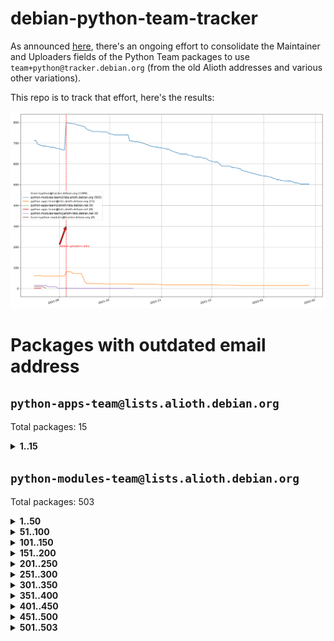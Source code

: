 # debian-python-team-tracker



As announced [here](https://lists.debian.org/debian-python/2021/08/msg00006.html), there's an ongoing effort to consolidate the Maintainer and Uploaders fields of the Python Team packages to use `team+python@tracker.debian.org` (from the old Alioth addresses and various other variations).



This repo is to track that effort, here's the results:



![Python team emails](images/python_team_emails.svg)


# Packages with outdated email address

## `python-apps-team@lists.alioth.debian.org`
Total packages: 15
<details>
<summary><b>1..15</b></summary>


| # | Package | Version |
| --- | --- | --- |
| 1 | [ctop](https://tracker.debian.org/ctop) | 1.0.0-2.1 |
| 2 | [db2twitter](https://tracker.debian.org/db2twitter) | 0.6-1.1 |
| 3 | [dodgy](https://tracker.debian.org/dodgy) | 0.1.9-3 |
| 4 | [etm](https://tracker.debian.org/etm) | 3.2.30-1.1 |
| 5 | [firmware-microbit-micropython](https://tracker.debian.org/firmware-microbit-micropython) | 1.0.1-2 |
| 6 | [freealchemist](https://tracker.debian.org/freealchemist) | 0.5-1.1 |
| 7 | [kanboard-cli](https://tracker.debian.org/kanboard-cli) | 0.0.2-1.1 |
| 8 | [lightyears](https://tracker.debian.org/lightyears) | 1.4-2 |
| 9 | [pipenv](https://tracker.debian.org/pipenv) | 11.9.0-1.1 |
| 10 | [prospector](https://tracker.debian.org/prospector) | 1.1.7-2 |
| 11 | [pybik](https://tracker.debian.org/pybik) | 3.0-3.1 |
| 12 | [retweet](https://tracker.debian.org/retweet) | 0.10-1.1 |
| 13 | [sen](https://tracker.debian.org/sen) | 0.6.1-0.1 |
| 14 | [sinntp](https://tracker.debian.org/sinntp) | 1.6-1.2 |
| 15 | [smem](https://tracker.debian.org/smem) | 1.5-1.1 |
</details>

## `python-modules-team@lists.alioth.debian.org`
Total packages: 503
<details>
<summary><b>1..50</b></summary>


| # | Package | Version |
| --- | --- | --- |
| 1 | [anorack](https://tracker.debian.org/anorack) | 0.2.7-1 |
| 2 | [anosql](https://tracker.debian.org/anosql) | 1.0.1-1 |
| 3 | [asn1crypto](https://tracker.debian.org/asn1crypto) | 1.4.0-1 |
| 4 | [astral](https://tracker.debian.org/astral) | 1.6.1-2 |
| 5 | [authres](https://tracker.debian.org/authres) | 1.2.0-2 |
| 6 | [automat](https://tracker.debian.org/automat) | 20.2.0-1 |
| 7 | [azure-cosmos-table-python](https://tracker.debian.org/azure-cosmos-table-python) | 1.0.5+git20191025-5 |
| 8 | [bdist-nsi](https://tracker.debian.org/bdist-nsi) | 0.1.5-2 |
| 9 | [bernhard](https://tracker.debian.org/bernhard) | 0.2.6-2 |
| 10 | [betamax](https://tracker.debian.org/betamax) | 0.8.1-2 |
| 11 | [bibtexparser](https://tracker.debian.org/bibtexparser) | 1.1.0+ds-3 |
| 12 | [binaryornot](https://tracker.debian.org/binaryornot) | 0.4.4+dfsg-4 |
| 13 | [bitstruct](https://tracker.debian.org/bitstruct) | 8.9.0-1 |
| 14 | [case](https://tracker.debian.org/case) | 1.5.3+dfsg-3 |
| 15 | [cerealizer](https://tracker.debian.org/cerealizer) | 0.8.1-3 |
| 16 | [chardet](https://tracker.debian.org/chardet) | 4.0.0-1 |
| 17 | [chargebee-python](https://tracker.debian.org/chargebee-python) | 1.6.6-1 |
| 18 | [codicefiscale](https://tracker.debian.org/codicefiscale) | 0.9+ds0-2 |
| 19 | [colorclass](https://tracker.debian.org/colorclass) | 2.2.0-2.2 |
| 20 | [colorspacious](https://tracker.debian.org/colorspacious) | 1.1.2-2 |
| 21 | [commonmark](https://tracker.debian.org/commonmark) | 0.9.1-3 |
| 22 | [constantly](https://tracker.debian.org/constantly) | 15.1.0-2 |
| 23 | [contextlib2](https://tracker.debian.org/contextlib2) | 0.6.0.post1-1 |
| 24 | [cookiecutter](https://tracker.debian.org/cookiecutter) | 1.7.3-1 |
| 25 | [coreapi](https://tracker.debian.org/coreapi) | 2.3.3-4 |
| 26 | [coreschema](https://tracker.debian.org/coreschema) | 0.0.4-3 |
| 27 | [cov-core](https://tracker.debian.org/cov-core) | 1.15.0-3 |
| 28 | [cppy](https://tracker.debian.org/cppy) | 1.1.0-2 |
| 29 | [cram](https://tracker.debian.org/cram) | 0.7-4 |
| 30 | [cssutils](https://tracker.debian.org/cssutils) | 1.0.2-3 |
| 31 | [d2to1](https://tracker.debian.org/d2to1) | 0.2.12-2 |
| 32 | [deap](https://tracker.debian.org/deap) | 1.3.1-2 |
| 33 | [debiancontributors](https://tracker.debian.org/debiancontributors) | 0.7.8-2 |
| 34 | [devpi-common](https://tracker.debian.org/devpi-common) | 3.2.2-1.1 |
| 35 | [django-ajax-selects](https://tracker.debian.org/django-ajax-selects) | 1.7.0-3 |
| 36 | [django-bitfield](https://tracker.debian.org/django-bitfield) | 1.9.6-2 |
| 37 | [django-dirtyfields](https://tracker.debian.org/django-dirtyfields) | 1.3.1-2 |
| 38 | [django-environ](https://tracker.debian.org/django-environ) | 0.4.4-2 |
| 39 | [django-filter](https://tracker.debian.org/django-filter) | 2.4.0-1 |
| 40 | [django-hvad](https://tracker.debian.org/django-hvad) | 1.8.0-1.1 |
| 41 | [django-js-reverse](https://tracker.debian.org/django-js-reverse) | 0.7.3-1.1 |
| 42 | [django-macaddress](https://tracker.debian.org/django-macaddress) | 1.5.0-2 |
| 43 | [django-memoize](https://tracker.debian.org/django-memoize) | 2.2.0+dfsg-1 |
| 44 | [django-nose](https://tracker.debian.org/django-nose) | 1.4.6-2.1 |
| 45 | [django-notification](https://tracker.debian.org/django-notification) | 1.2.0-3 |
| 46 | [django-pagination](https://tracker.debian.org/django-pagination) | 1.0.7-4 |
| 47 | [django-paintstore](https://tracker.debian.org/django-paintstore) | 0.2-4 |
| 48 | [django-picklefield](https://tracker.debian.org/django-picklefield) | 3.0.1-1 |
| 49 | [django-pipeline](https://tracker.debian.org/django-pipeline) | 1.6.14-3 |
| 50 | [django-recurrence](https://tracker.debian.org/django-recurrence) | 1.10.3-1 |
</details>
<details>
<summary><b>51..100</b></summary>

| # | Package | Version |
| --- | --- | --- |
| 51 | [django-simple-redis-admin](https://tracker.debian.org/django-simple-redis-admin) | 1.4.0-2 |
| 52 | [django-stronghold](https://tracker.debian.org/django-stronghold) | 0.3.0+debian-2 |
| 53 | [django-webpack-loader](https://tracker.debian.org/django-webpack-loader) | 0.6.0-2 |
| 54 | [django-wkhtmltopdf](https://tracker.debian.org/django-wkhtmltopdf) | 3.3.0-1 |
| 55 | [django-xmlrpc](https://tracker.debian.org/django-xmlrpc) | 0.1.8-2 |
| 56 | [djangorestframework-api-key](https://tracker.debian.org/djangorestframework-api-key) | 2.0.0-2 |
| 57 | [dkimpy](https://tracker.debian.org/dkimpy) | 1.0.5-1 |
| 58 | [dnsdiag](https://tracker.debian.org/dnsdiag) | 2.0.2-1 |
| 59 | [dockerpty](https://tracker.debian.org/dockerpty) | 0.4.1-2 |
| 60 | [dominate](https://tracker.debian.org/dominate) | 2.3.1-2 |
| 61 | [drf-generators](https://tracker.debian.org/drf-generators) | 0.5.0-1 |
| 62 | [elasticsearch-curator](https://tracker.debian.org/elasticsearch-curator) | 5.8.1-1 |
| 63 | [enum34](https://tracker.debian.org/enum34) | 1.1.6-4 |
| 64 | [enzyme](https://tracker.debian.org/enzyme) | 0.4.1-2 |
| 65 | [exam](https://tracker.debian.org/exam) | 0.10.5-3 |
| 66 | [factory-boy](https://tracker.debian.org/factory-boy) | 2.11.1-3 |
| 67 | [faker](https://tracker.debian.org/faker) | 0.9.3-0.1 |
| 68 | [fakesleep](https://tracker.debian.org/fakesleep) | 0.1-2 |
| 69 | [fastchunking](https://tracker.debian.org/fastchunking) | 0.0.3-2 |
| 70 | [feedgenerator](https://tracker.debian.org/feedgenerator) | 1.9-2 |
| 71 | [flake8-polyfill](https://tracker.debian.org/flake8-polyfill) | 1.0.2-2 |
| 72 | [flask-api](https://tracker.debian.org/flask-api) | 1.1+dfsg-1.1 |
| 73 | [flask-babelex](https://tracker.debian.org/flask-babelex) | 0.9.4-1 |
| 74 | [flask-bcrypt](https://tracker.debian.org/flask-bcrypt) | 0.7.1-2 |
| 75 | [flask-compress](https://tracker.debian.org/flask-compress) | 1.4.0-3 |
| 76 | [flask-gravatar](https://tracker.debian.org/flask-gravatar) | 0.4.2-2 |
| 77 | [flask-htmlmin](https://tracker.debian.org/flask-htmlmin) | 1.3.2-2 |
| 78 | [flask-ldapconn](https://tracker.debian.org/flask-ldapconn) | 0.7.2-1.1 |
| 79 | [flask-limiter](https://tracker.debian.org/flask-limiter) | 1.0.1-2 |
| 80 | [flask-mail](https://tracker.debian.org/flask-mail) | 0.9.1+dfsg1-1.1 |
| 81 | [flask-mongoengine](https://tracker.debian.org/flask-mongoengine) | 0.9.3-4 |
| 82 | [flask-multistatic](https://tracker.debian.org/flask-multistatic) | 1.0-2 |
| 83 | [flask-script](https://tracker.debian.org/flask-script) | 2.0.6-2 |
| 84 | [flask-silk](https://tracker.debian.org/flask-silk) | 0.2-18 |
| 85 | [flask-wtf](https://tracker.debian.org/flask-wtf) | 0.14.3-1 |
| 86 | [flufl.bounce](https://tracker.debian.org/flufl.bounce) | 3.0.1-1 |
| 87 | [flufl.enum](https://tracker.debian.org/flufl.enum) | 4.1.1-3 |
| 88 | [flufl.i18n](https://tracker.debian.org/flufl.i18n) | 3.0.1-1 |
| 89 | [flufl.lock](https://tracker.debian.org/flufl.lock) | 5.0.1-1 |
| 90 | [flufl.password](https://tracker.debian.org/flufl.password) | 1.3-3 |
| 91 | [flufl.testing](https://tracker.debian.org/flufl.testing) | 0.7-2 |
| 92 | [gerritlib](https://tracker.debian.org/gerritlib) | 0.8.0-2 |
| 93 | [gmplot](https://tracker.debian.org/gmplot) | 1.2.0-2 |
| 94 | [gtextfsm](https://tracker.debian.org/gtextfsm) | 1.1.0-2 |
| 95 | [gtts](https://tracker.debian.org/gtts) | 2.0.3-1 |
| 96 | [gtts-token](https://tracker.debian.org/gtts-token) | 1.1.3-1 |
| 97 | [guzzle-sphinx-theme](https://tracker.debian.org/guzzle-sphinx-theme) | 0.7.11-5 |
| 98 | [hachoir](https://tracker.debian.org/hachoir) | 3.1.0+dfsg-3 |
| 99 | [haproxy-log-analysis](https://tracker.debian.org/haproxy-log-analysis) | 2.0~b0-2 |
| 100 | [heapdict](https://tracker.debian.org/heapdict) | 1.0.1-1 |
</details>
<details>
<summary><b>101..150</b></summary>

| # | Package | Version |
| --- | --- | --- |
| 101 | [hiro](https://tracker.debian.org/hiro) | 0.5-2 |
| 102 | [hypothesis-auto](https://tracker.debian.org/hypothesis-auto) | 1.1.4-2 |
| 103 | [importmagic](https://tracker.debian.org/importmagic) | 0.1.7-2 |
| 104 | [inflection](https://tracker.debian.org/inflection) | 0.3.1-2 |
| 105 | [json-tricks](https://tracker.debian.org/json-tricks) | 3.11.0-2 |
| 106 | [jsonhyperschema-codec](https://tracker.debian.org/jsonhyperschema-codec) | 1.0.3-2 |
| 107 | [junos-eznc](https://tracker.debian.org/junos-eznc) | 2.1.7-3 |
| 108 | [jupyter-sphinx-theme](https://tracker.debian.org/jupyter-sphinx-theme) | 0.0.6+ds1-10 |
| 109 | [kitchen](https://tracker.debian.org/kitchen) | 1.2.6-2 |
| 110 | [kivy](https://tracker.debian.org/kivy) | 1.11.0-2 |
| 111 | [lazr.delegates](https://tracker.debian.org/lazr.delegates) | 2.0.3-2 |
| 112 | [lazr.smtptest](https://tracker.debian.org/lazr.smtptest) | 2.0.3-2 |
| 113 | [lexicon](https://tracker.debian.org/lexicon) | 3.3.17-1 |
| 114 | [libthumbor](https://tracker.debian.org/libthumbor) | 1.3.3-2 |
| 115 | [logilab-constraint](https://tracker.debian.org/logilab-constraint) | 0.6.0-2 |
| 116 | [mako](https://tracker.debian.org/mako) | 1.1.3+ds1-2 |
| 117 | [manuel](https://tracker.debian.org/manuel) | 1.10.1-2 |
| 118 | [mercurial-extension-utils](https://tracker.debian.org/mercurial-extension-utils) | 1.5.1-3 |
| 119 | [mercurial-keyring](https://tracker.debian.org/mercurial-keyring) | 1.3.1-3 |
| 120 | [milksnake](https://tracker.debian.org/milksnake) | 0.1.5-1 |
| 121 | [mimerender](https://tracker.debian.org/mimerender) | 0.6.0-2 |
| 122 | [mmllib](https://tracker.debian.org/mmllib) | 0.3.0.post1-2 |
| 123 | [mockldap](https://tracker.debian.org/mockldap) | 0.3.0-4 |
| 124 | [modernize](https://tracker.debian.org/modernize) | 0.7-2 |
| 125 | [moksha.common](https://tracker.debian.org/moksha.common) | 1.2.5-4 |
| 126 | [mrtparse](https://tracker.debian.org/mrtparse) | 1.6-2 |
| 127 | [musicbrainzngs](https://tracker.debian.org/musicbrainzngs) | 0.7.1-2 |
| 128 | [mutagen](https://tracker.debian.org/mutagen) | 1.45.1-2 |
| 129 | [mwic](https://tracker.debian.org/mwic) | 0.7.8-1 |
| 130 | [mysql-connector-python](https://tracker.debian.org/mysql-connector-python) | 8.0.15-2 |
| 131 | [nb2plots](https://tracker.debian.org/nb2plots) | 0.6-2 |
| 132 | [netmiko](https://tracker.debian.org/netmiko) | 2.4.2-1 |
| 133 | [networkx](https://tracker.debian.org/networkx) | 2.5+ds-2 |
| 134 | [nose2](https://tracker.debian.org/nose2) | 0.9.2-1 |
| 135 | [nose2-cov](https://tracker.debian.org/nose2-cov) | 1.0a4-3 |
| 136 | [ntplib](https://tracker.debian.org/ntplib) | 0.3.3-2 |
| 137 | [numpy-stl](https://tracker.debian.org/numpy-stl) | 2.9.0-1 |
| 138 | [numpydoc](https://tracker.debian.org/numpydoc) | 1.1.0-3 |
| 139 | [obsub](https://tracker.debian.org/obsub) | 0.2-4 |
| 140 | [okasha](https://tracker.debian.org/okasha) | 0.2.4-4 |
| 141 | [overpass](https://tracker.debian.org/overpass) | 0.7-1 |
| 142 | [pastescript](https://tracker.debian.org/pastescript) | 2.0.2-4 |
| 143 | [pep8](https://tracker.debian.org/pep8) | 1.7.1-9 |
| 144 | [pep8-naming](https://tracker.debian.org/pep8-naming) | 0.10.0-1 |
| 145 | [pg8000](https://tracker.debian.org/pg8000) | 1.10.6-2 |
| 146 | [pidcat](https://tracker.debian.org/pidcat) | 2.1.0-4 |
| 147 | [pilkit](https://tracker.debian.org/pilkit) | 2.0-3 |
| 148 | [plastex](https://tracker.debian.org/plastex) | 2.1-2 |
| 149 | [portio](https://tracker.debian.org/portio) | 0.5-4 |
| 150 | [power](https://tracker.debian.org/power) | 1.4+dfsg-4 |
</details>
<details>
<summary><b>151..200</b></summary>

| # | Package | Version |
| --- | --- | --- |
| 151 | [pprintpp](https://tracker.debian.org/pprintpp) | 0.4.0-2 |
| 152 | [preggy](https://tracker.debian.org/preggy) | 1.4.4-1 |
| 153 | [ptable](https://tracker.debian.org/ptable) | 0.9.2-2 |
| 154 | [py-radix](https://tracker.debian.org/py-radix) | 0.10.0-3 |
| 155 | [py3dns](https://tracker.debian.org/py3dns) | 3.2.1-1 |
| 156 | [pyasn1](https://tracker.debian.org/pyasn1) | 0.4.8-1 |
| 157 | [pybindgen](https://tracker.debian.org/pybindgen) | 0.20.0+dfsg1-2 |
| 158 | [pycallgraph](https://tracker.debian.org/pycallgraph) | 1.1.3-1.2 |
| 159 | [pyclamd](https://tracker.debian.org/pyclamd) | 0.4.0-2 |
| 160 | [pycodestyle](https://tracker.debian.org/pycodestyle) | 2.6.0-1 |
| 161 | [pycxx](https://tracker.debian.org/pycxx) | 7.1.4-0.2 |
| 162 | [pydbus](https://tracker.debian.org/pydbus) | 0.6.0-4 |
| 163 | [pydenticon](https://tracker.debian.org/pydenticon) | 0.3.1-2 |
| 164 | [pydispatcher](https://tracker.debian.org/pydispatcher) | 2.0.5-2 |
| 165 | [pydle](https://tracker.debian.org/pydle) | 0.9.4-2 |
| 166 | [pyeapi](https://tracker.debian.org/pyeapi) | 0.8.1-2 |
| 167 | [pyee](https://tracker.debian.org/pyee) | 7.0.2-1 |
| 168 | [pyenchant](https://tracker.debian.org/pyenchant) | 3.2.0-1 |
| 169 | [pyfg](https://tracker.debian.org/pyfg) | 0.50-2 |
| 170 | [pyfiglet](https://tracker.debian.org/pyfiglet) | 0.8.0+dfsg-1 |
| 171 | [pyfribidi](https://tracker.debian.org/pyfribidi) | 0.12.0+repack-7 |
| 172 | [pygeoif](https://tracker.debian.org/pygeoif) | 0.7-2 |
| 173 | [pygtail](https://tracker.debian.org/pygtail) | 0.6.1-2 |
| 174 | [pygtkspellcheck](https://tracker.debian.org/pygtkspellcheck) | 4.0.5-2 |
| 175 | [pyinotify](https://tracker.debian.org/pyinotify) | 0.9.6-1.3 |
| 176 | [pyiosxr](https://tracker.debian.org/pyiosxr) | 0.52-1.1 |
| 177 | [pyjavaproperties](https://tracker.debian.org/pyjavaproperties) | 0.7-2 |
| 178 | [pyjokes](https://tracker.debian.org/pyjokes) | 0.5.0-3 |
| 179 | [pykcs11](https://tracker.debian.org/pykcs11) | 1.5.10-1 |
| 180 | [pylama](https://tracker.debian.org/pylama) | 7.4.3-3 |
| 181 | [pylibmc](https://tracker.debian.org/pylibmc) | 1.5.2-3 |
| 182 | [pylint-celery](https://tracker.debian.org/pylint-celery) | 0.3-5 |
| 183 | [pylint-common](https://tracker.debian.org/pylint-common) | 0.2.5-4 |
| 184 | [pylint-django](https://tracker.debian.org/pylint-django) | 2.0.13-1 |
| 185 | [pylint-flask](https://tracker.debian.org/pylint-flask) | 0.5-4 |
| 186 | [pylint-plugin-utils](https://tracker.debian.org/pylint-plugin-utils) | 0.6-1 |
| 187 | [pymacs](https://tracker.debian.org/pymacs) | 0.25-3 |
| 188 | [pymodbus](https://tracker.debian.org/pymodbus) | 2.1.0+dfsg-2 |
| 189 | [pynag](https://tracker.debian.org/pynag) | 1.1.2+dfsg-2 |
| 190 | [pynliner](https://tracker.debian.org/pynliner) | 0.8.0-2 |
| 191 | [pyopengl](https://tracker.debian.org/pyopengl) | 3.1.5+dfsg-1 |
| 192 | [pyparsing](https://tracker.debian.org/pyparsing) | 2.4.7-1 |
| 193 | [pyprind](https://tracker.debian.org/pyprind) | 2.11.2-2 |
| 194 | [pyquery](https://tracker.debian.org/pyquery) | 1.2.9-4 |
| 195 | [pyrad](https://tracker.debian.org/pyrad) | 2.1-2 |
| 196 | [pyrsistent](https://tracker.debian.org/pyrsistent) | 0.15.5-1 |
| 197 | [pysimplesoap](https://tracker.debian.org/pysimplesoap) | 1.16.2-3 |
| 198 | [pysmi](https://tracker.debian.org/pysmi) | 0.3.2-2 |
| 199 | [pysodium](https://tracker.debian.org/pysodium) | 0.7.0-2 |
| 200 | [pyspf](https://tracker.debian.org/pyspf) | 2.0.14-2 |
</details>
<details>
<summary><b>201..250</b></summary>

| # | Package | Version |
| --- | --- | --- |
| 201 | [pysrt](https://tracker.debian.org/pysrt) | 1.0.1-2 |
| 202 | [pyssim](https://tracker.debian.org/pyssim) | 0.2-2 |
| 203 | [pytaglib](https://tracker.debian.org/pytaglib) | 0.3.6+dfsg-2 |
| 204 | [pytds](https://tracker.debian.org/pytds) | 1.10.0-1 |
| 205 | [pytest-bdd](https://tracker.debian.org/pytest-bdd) | 3.2.1-1 |
| 206 | [pytest-cookies](https://tracker.debian.org/pytest-cookies) | 0.4.0-1 |
| 207 | [pytest-django](https://tracker.debian.org/pytest-django) | 3.5.1-1 |
| 208 | [pytest-expect](https://tracker.debian.org/pytest-expect) | 1.1.0-2 |
| 209 | [pytest-httpbin](https://tracker.debian.org/pytest-httpbin) | 1.0.0-2 |
| 210 | [pytest-instafail](https://tracker.debian.org/pytest-instafail) | 0.4.2-1 |
| 211 | [pytest-runner](https://tracker.debian.org/pytest-runner) | 2.11.1-1.2 |
| 212 | [pytest-sugar](https://tracker.debian.org/pytest-sugar) | 0.9.4-1 |
| 213 | [pytest-tornado](https://tracker.debian.org/pytest-tornado) | 0.8.1-1 |
| 214 | [pytest-vcr](https://tracker.debian.org/pytest-vcr) | 1.0.2-2 |
| 215 | [python-activipy](https://tracker.debian.org/python-activipy) | 0.1-7 |
| 216 | [python-adal](https://tracker.debian.org/python-adal) | 1.2.2-1 |
| 217 | [python-aiohttp-session](https://tracker.debian.org/python-aiohttp-session) | 2.9.0-2 |
| 218 | [python-aioinflux](https://tracker.debian.org/python-aioinflux) | 0.9.0-2 |
| 219 | [python-aiomeasures](https://tracker.debian.org/python-aiomeasures) | 0.5.14-3 |
| 220 | [python-amqplib](https://tracker.debian.org/python-amqplib) | 1.0.2-2 |
| 221 | [python-apptools](https://tracker.debian.org/python-apptools) | 4.5.0-1.1 |
| 222 | [python-aptly](https://tracker.debian.org/python-aptly) | 0.12.10-2 |
| 223 | [python-args](https://tracker.debian.org/python-args) | 0.1.0-3 |
| 224 | [python-arpy](https://tracker.debian.org/python-arpy) | 1.1.1-4 |
| 225 | [python-astor](https://tracker.debian.org/python-astor) | 0.8.1-1 |
| 226 | [python-base58](https://tracker.debian.org/python-base58) | 1.0.3-1.1 |
| 227 | [python-bcdoc](https://tracker.debian.org/python-bcdoc) | 0.16.0-2 |
| 228 | [python-bitbucket-api](https://tracker.debian.org/python-bitbucket-api) | 0.5.0-3 |
| 229 | [python-box](https://tracker.debian.org/python-box) | 3.4.6-2 |
| 230 | [python-btrees](https://tracker.debian.org/python-btrees) | 4.3.1-2 |
| 231 | [python-cerberus](https://tracker.debian.org/python-cerberus) | 1.3.2-1 |
| 232 | [python-click-log](https://tracker.debian.org/python-click-log) | 0.2.1-2 |
| 233 | [python-clint](https://tracker.debian.org/python-clint) | 0.5.1-3 |
| 234 | [python-cluster](https://tracker.debian.org/python-cluster) | 1.3.3-3 |
| 235 | [python-cmarkgfm](https://tracker.debian.org/python-cmarkgfm) | 0.4.2-1 |
| 236 | [python-coloredlogs](https://tracker.debian.org/python-coloredlogs) | 7.3-2 |
| 237 | [python-colour](https://tracker.debian.org/python-colour) | 0.1.5-2 |
| 238 | [python-consul](https://tracker.debian.org/python-consul) | 0.7.1-1.1 |
| 239 | [python-cookies](https://tracker.debian.org/python-cookies) | 2.2.1-3 |
| 240 | [python-cpuinfo](https://tracker.debian.org/python-cpuinfo) | 5.0.0-2 |
| 241 | [python-crcmod](https://tracker.debian.org/python-crcmod) | 1.7+dfsg-2 |
| 242 | [python-cs](https://tracker.debian.org/python-cs) | 2.7.1-1 |
| 243 | [python-dbfread](https://tracker.debian.org/python-dbfread) | 2.0.7-3 |
| 244 | [python-decorator](https://tracker.debian.org/python-decorator) | 4.4.2-2 |
| 245 | [python-demjson](https://tracker.debian.org/python-demjson) | 2.2.4-5 |
| 246 | [python-diaspy](https://tracker.debian.org/python-diaspy) | 0.6.0-2 |
| 247 | [python-dictobj](https://tracker.debian.org/python-dictobj) | 0.4-4 |
| 248 | [python-distutils-extra](https://tracker.debian.org/python-distutils-extra) | 2.45 |
| 249 | [python-django-casclient](https://tracker.debian.org/python-django-casclient) | 1.5.3-1 |
| 250 | [python-django-etcd-settings](https://tracker.debian.org/python-django-etcd-settings) | 0.1.13+dfsg-3 |
</details>
<details>
<summary><b>251..300</b></summary>

| # | Package | Version |
| --- | --- | --- |
| 251 | [python-django-gravatar2](https://tracker.debian.org/python-django-gravatar2) | 1.4.4-2 |
| 252 | [python-django-jsonfield](https://tracker.debian.org/python-django-jsonfield) | 1.4.0-2 |
| 253 | [python-django-push-notifications](https://tracker.debian.org/python-django-push-notifications) | 1.4.1-1 |
| 254 | [python-django-simple-history](https://tracker.debian.org/python-django-simple-history) | 2.7.0-1.1 |
| 255 | [python-doubleratchet](https://tracker.debian.org/python-doubleratchet) | 0.6.0-2 |
| 256 | [python-dpkt](https://tracker.debian.org/python-dpkt) | 1.9.2-2 |
| 257 | [python-easywebdav](https://tracker.debian.org/python-easywebdav) | 1.2.0-8 |
| 258 | [python-envisage](https://tracker.debian.org/python-envisage) | 4.9.0-2.1 |
| 259 | [python-envparse](https://tracker.debian.org/python-envparse) | 0.2.0-2 |
| 260 | [python-envs](https://tracker.debian.org/python-envs) | 1.2.6-1.1 |
| 261 | [python-epc](https://tracker.debian.org/python-epc) | 0.0.5-3 |
| 262 | [python-etcd](https://tracker.debian.org/python-etcd) | 0.4.5-2 |
| 263 | [python-ethtool](https://tracker.debian.org/python-ethtool) | 0.14-3 |
| 264 | [python-ewmh](https://tracker.debian.org/python-ewmh) | 0.1.6-2 |
| 265 | [python-exotel](https://tracker.debian.org/python-exotel) | 0.1.5-2 |
| 266 | [python-feather-format](https://tracker.debian.org/python-feather-format) | 0.3.1+dfsg1-4 |
| 267 | [python-flaky](https://tracker.debian.org/python-flaky) | 3.7.0-1 |
| 268 | [python-flask-seeder](https://tracker.debian.org/python-flask-seeder) | 0.1~a2-2 |
| 269 | [python-genty](https://tracker.debian.org/python-genty) | 1.3.2-1 |
| 270 | [python-geoip2](https://tracker.debian.org/python-geoip2) | 2.9.0+dfsg1-2 |
| 271 | [python-gflags](https://tracker.debian.org/python-gflags) | 1.5.1-7 |
| 272 | [python-glob2](https://tracker.debian.org/python-glob2) | 0.5-3 |
| 273 | [python-hashids](https://tracker.debian.org/python-hashids) | 1.3.1-1 |
| 274 | [python-hidapi](https://tracker.debian.org/python-hidapi) | 0.9.0.post3-2 |
| 275 | [python-hiredis](https://tracker.debian.org/python-hiredis) | 1.0.1-1 |
| 276 | [python-hpilo](https://tracker.debian.org/python-hpilo) | 4.3-3 |
| 277 | [python-html2text](https://tracker.debian.org/python-html2text) | 2020.1.16-1 |
| 278 | [python-http-parser](https://tracker.debian.org/python-http-parser) | 0.9.0-1 |
| 279 | [python-httptools](https://tracker.debian.org/python-httptools) | 0.1.1-1 |
| 280 | [python-icalendar](https://tracker.debian.org/python-icalendar) | 4.0.3-4 |
| 281 | [python-iniparse](https://tracker.debian.org/python-iniparse) | 0.4-3 |
| 282 | [python-ipaddress](https://tracker.debian.org/python-ipaddress) | 1.0.23-1 |
| 283 | [python-ipfix](https://tracker.debian.org/python-ipfix) | 0.9.7-2 |
| 284 | [python-irodsclient](https://tracker.debian.org/python-irodsclient) | 0.8.1-2 |
| 285 | [python-isc-dhcp-leases](https://tracker.debian.org/python-isc-dhcp-leases) | 0.9.1-2 |
| 286 | [python-iso3166](https://tracker.debian.org/python-iso3166) | 0.8.git20170319-2 |
| 287 | [python-isoweek](https://tracker.debian.org/python-isoweek) | 1.3.3-3 |
| 288 | [python-jmespath](https://tracker.debian.org/python-jmespath) | 0.10.0-1 |
| 289 | [python-jsonrpc](https://tracker.debian.org/python-jsonrpc) | 1.13.0-1 |
| 290 | [python-junit-xml](https://tracker.debian.org/python-junit-xml) | 1.9-1 |
| 291 | [python-kanboard](https://tracker.debian.org/python-kanboard) | 1.0.1-1.1 |
| 292 | [python-langdetect](https://tracker.debian.org/python-langdetect) | 1.0.7-4 |
| 293 | [python-ldap](https://tracker.debian.org/python-ldap) | 3.2.0-4 |
| 294 | [python-ldapdomaindump](https://tracker.debian.org/python-ldapdomaindump) | 0.9.3-1 |
| 295 | [python-libguess](https://tracker.debian.org/python-libguess) | 1.1-4 |
| 296 | [python-logfury](https://tracker.debian.org/python-logfury) | 0.1.2-4 |
| 297 | [python-mailer](https://tracker.debian.org/python-mailer) | 0.8.1-4 |
| 298 | [python-mastodon](https://tracker.debian.org/python-mastodon) | 1.5.1-1 |
| 299 | [python-mccabe](https://tracker.debian.org/python-mccabe) | 0.6.1-3 |
| 300 | [python-measurement](https://tracker.debian.org/python-measurement) | 2.0.1-2 |
</details>
<details>
<summary><b>301..350</b></summary>

| # | Package | Version |
| --- | --- | --- |
| 301 | [python-meld3](https://tracker.debian.org/python-meld3) | 1.0.2-3 |
| 302 | [python-mnemonic](https://tracker.debian.org/python-mnemonic) | 0.19-1 |
| 303 | [python-model-mommy](https://tracker.debian.org/python-model-mommy) | 1.6.0-2 |
| 304 | [python-morris](https://tracker.debian.org/python-morris) | 1.2-2 |
| 305 | [python-mpegdash](https://tracker.debian.org/python-mpegdash) | 0.2.0-1 |
| 306 | [python-multidict](https://tracker.debian.org/python-multidict) | 5.1.0-1 |
| 307 | [python-munch](https://tracker.debian.org/python-munch) | 2.3.2-2 |
| 308 | [python-murmurhash](https://tracker.debian.org/python-murmurhash) | 1.0.2-1 |
| 309 | [python-nine](https://tracker.debian.org/python-nine) | 1.1.0-1 |
| 310 | [python-noise](https://tracker.debian.org/python-noise) | 1.2.3-3 |
| 311 | [python-notify2](https://tracker.debian.org/python-notify2) | 0.3-4 |
| 312 | [python-ntlm-auth](https://tracker.debian.org/python-ntlm-auth) | 1.4.0-1 |
| 313 | [python-oauth](https://tracker.debian.org/python-oauth) | 1.0.1-6 |
| 314 | [python-offtrac](https://tracker.debian.org/python-offtrac) | 0.1.0-2.1 |
| 315 | [python-opcua](https://tracker.debian.org/python-opcua) | 0.98.11-1 |
| 316 | [python-openid-cla](https://tracker.debian.org/python-openid-cla) | 1.2-2 |
| 317 | [python-openid-teams](https://tracker.debian.org/python-openid-teams) | 1.2-2 |
| 318 | [python-openidc-client](https://tracker.debian.org/python-openidc-client) | 0.6.0-1.1 |
| 319 | [python-opentimestamps](https://tracker.debian.org/python-opentimestamps) | 0.4.1-1 |
| 320 | [python-padme](https://tracker.debian.org/python-padme) | 1.1.1-3 |
| 321 | [python-pampy](https://tracker.debian.org/python-pampy) | 1.8.4-2 |
| 322 | [python-path-and-address](https://tracker.debian.org/python-path-and-address) | 2.0.1-2 |
| 323 | [python-pathtools](https://tracker.debian.org/python-pathtools) | 0.1.2-4 |
| 324 | [python-paypal](https://tracker.debian.org/python-paypal) | 1.2.5-3 |
| 325 | [python-peakutils](https://tracker.debian.org/python-peakutils) | 1.3.3+ds-2 |
| 326 | [python-pem](https://tracker.debian.org/python-pem) | 19.1.0-1 |
| 327 | [python-persistent](https://tracker.debian.org/python-persistent) | 4.6.4-0.2 |
| 328 | [python-pex](https://tracker.debian.org/python-pex) | 1.1.14-3.1 |
| 329 | [python-pgpdump](https://tracker.debian.org/python-pgpdump) | 1.5-2 |
| 330 | [python-pgspecial](https://tracker.debian.org/python-pgspecial) | 1.11.10+dfsg1-1 |
| 331 | [python-phonenumbers](https://tracker.debian.org/python-phonenumbers) | 8.12.1-1 |
| 332 | [python-picklable-itertools](https://tracker.debian.org/python-picklable-itertools) | 0.1.1-3 |
| 333 | [python-plaster](https://tracker.debian.org/python-plaster) | 1.0-2 |
| 334 | [python-plaster-pastedeploy](https://tracker.debian.org/python-plaster-pastedeploy) | 0.5-3 |
| 335 | [python-prctl](https://tracker.debian.org/python-prctl) | 1.7-2 |
| 336 | [python-preshed](https://tracker.debian.org/python-preshed) | 3.0.2-1 |
| 337 | [python-pretend](https://tracker.debian.org/python-pretend) | 1.0.9-1 |
| 338 | [python-prettylog](https://tracker.debian.org/python-prettylog) | 0.1.0-2 |
| 339 | [python-priority](https://tracker.debian.org/python-priority) | 1.3.0-3 |
| 340 | [python-progressbar](https://tracker.debian.org/python-progressbar) | 2.5-2 |
| 341 | [python-pskc](https://tracker.debian.org/python-pskc) | 1.1-3 |
| 342 | [python-py-zipkin](https://tracker.debian.org/python-py-zipkin) | 0.15.0-1.1 |
| 343 | [python-pyasn1-modules](https://tracker.debian.org/python-pyasn1-modules) | 0.2.1-1 |
| 344 | [python-pyface](https://tracker.debian.org/python-pyface) | 6.1.2-2 |
| 345 | [python-pyftpdlib](https://tracker.debian.org/python-pyftpdlib) | 1.5.4-2 |
| 346 | [python-pygerrit2](https://tracker.debian.org/python-pygerrit2) | 2.0.4-2 |
| 347 | [python-pypump](https://tracker.debian.org/python-pypump) | 0.7-3 |
| 348 | [python-pysnmp4-apps](https://tracker.debian.org/python-pysnmp4-apps) | 0.3.2-2.2 |
| 349 | [python-pysnmp4-mibs](https://tracker.debian.org/python-pysnmp4-mibs) | 0.1.3-3 |
| 350 | [python-pytest-benchmark](https://tracker.debian.org/python-pytest-benchmark) | 3.2.2-2 |
</details>
<details>
<summary><b>351..400</b></summary>

| # | Package | Version |
| --- | --- | --- |
| 351 | [python-pyvmomi](https://tracker.debian.org/python-pyvmomi) | 6.7.1-3 |
| 352 | [python-rarfile](https://tracker.debian.org/python-rarfile) | 3.1-1 |
| 353 | [python-ratelimiter](https://tracker.debian.org/python-ratelimiter) | 1.2.0.post0-1 |
| 354 | [python-redisearch-py](https://tracker.debian.org/python-redisearch-py) | 1.0.0-1 |
| 355 | [python-releases](https://tracker.debian.org/python-releases) | 1.6.3-1 |
| 356 | [python-repoze.lru](https://tracker.debian.org/python-repoze.lru) | 0.7-2 |
| 357 | [python-repoze.sphinx.autointerface](https://tracker.debian.org/python-repoze.sphinx.autointerface) | 0.8-0.2 |
| 358 | [python-repoze.tm2](https://tracker.debian.org/python-repoze.tm2) | 2.0-2 |
| 359 | [python-requests-ntlm](https://tracker.debian.org/python-requests-ntlm) | 1.1.0-1.1 |
| 360 | [python-requirements-detector](https://tracker.debian.org/python-requirements-detector) | 0.6-2 |
| 361 | [python-restless](https://tracker.debian.org/python-restless) | 2.1.1-2 |
| 362 | [python-rpaths](https://tracker.debian.org/python-rpaths) | 0.13-1.1 |
| 363 | [python-rply](https://tracker.debian.org/python-rply) | 0.7.7-2 |
| 364 | [python-schedutils](https://tracker.debian.org/python-schedutils) | 0.6-2.1 |
| 365 | [python-schema](https://tracker.debian.org/python-schema) | 0.6.7-3 |
| 366 | [python-schroot](https://tracker.debian.org/python-schroot) | 0.4-4 |
| 367 | [python-scp](https://tracker.debian.org/python-scp) | 0.13.0-2 |
| 368 | [python-scrapy-djangoitem](https://tracker.debian.org/python-scrapy-djangoitem) | 1.1.1-4 |
| 369 | [python-scripttest](https://tracker.debian.org/python-scripttest) | 1.3-3 |
| 370 | [python-scruffy](https://tracker.debian.org/python-scruffy) | 0.3.3-2 |
| 371 | [python-sdnotify](https://tracker.debian.org/python-sdnotify) | 0.3.1-2 |
| 372 | [python-serverfiles](https://tracker.debian.org/python-serverfiles) | 0.3.0-1 |
| 373 | [python-service-identity](https://tracker.debian.org/python-service-identity) | 18.1.0-6 |
| 374 | [python-sexpdata](https://tracker.debian.org/python-sexpdata) | 0.0.3-2 |
| 375 | [python-shade](https://tracker.debian.org/python-shade) | 1.30.0-3 |
| 376 | [python-shellescape](https://tracker.debian.org/python-shellescape) | 3.4.1-4 |
| 377 | [python-simpy](https://tracker.debian.org/python-simpy) | 2.3.1+dfsg-2 |
| 378 | [python-simpy3](https://tracker.debian.org/python-simpy3) | 3.0.11-2 |
| 379 | [python-slimmer](https://tracker.debian.org/python-slimmer) | 0.1.30-8 |
| 380 | [python-slugify](https://tracker.debian.org/python-slugify) | 4.0.0-1 |
| 381 | [python-smstrade](https://tracker.debian.org/python-smstrade) | 0.2.4-6 |
| 382 | [python-socketpool](https://tracker.debian.org/python-socketpool) | 0.5.3-5 |
| 383 | [python-sphinx-issues](https://tracker.debian.org/python-sphinx-issues) | 1.2.0-2 |
| 384 | [python-spur](https://tracker.debian.org/python-spur) | 0.3.21-1 |
| 385 | [python-srp](https://tracker.debian.org/python-srp) | 1.0.15-1 |
| 386 | [python-statsd](https://tracker.debian.org/python-statsd) | 3.3.0-2 |
| 387 | [python-stopit](https://tracker.debian.org/python-stopit) | 1.1.2-1 |
| 388 | [python-structlog](https://tracker.debian.org/python-structlog) | 20.1.0-1 |
| 389 | [python-sunlight](https://tracker.debian.org/python-sunlight) | 1.1.5-3 |
| 390 | [python-suntime](https://tracker.debian.org/python-suntime) | 1.2.5-2 |
| 391 | [python-tempita](https://tracker.debian.org/python-tempita) | 0.5.2-6 |
| 392 | [python-test-server](https://tracker.debian.org/python-test-server) | 0.0.27-2 |
| 393 | [python-testing.common.database](https://tracker.debian.org/python-testing.common.database) | 2.0.0-2 |
| 394 | [python-testing.mysqld](https://tracker.debian.org/python-testing.mysqld) | 1.4.0-4 |
| 395 | [python-testing.postgresql](https://tracker.debian.org/python-testing.postgresql) | 1.3.0-2 |
| 396 | [python-thriftpy](https://tracker.debian.org/python-thriftpy) | 0.3.9+ds1-1 |
| 397 | [python-tinycss](https://tracker.debian.org/python-tinycss) | 0.4-3 |
| 398 | [python-tktreectrl](https://tracker.debian.org/python-tktreectrl) | 2.0.2-3 |
| 399 | [python-traits](https://tracker.debian.org/python-traits) | 5.2.0-2 |
| 400 | [python-traitsui](https://tracker.debian.org/python-traitsui) | 6.1.3-3 |
</details>
<details>
<summary><b>401..450</b></summary>

| # | Package | Version |
| --- | --- | --- |
| 401 | [python-translationstring](https://tracker.debian.org/python-translationstring) | 1.4-1 |
| 402 | [python-twitter](https://tracker.debian.org/python-twitter) | 3.3-2 |
| 403 | [python-typeguard](https://tracker.debian.org/python-typeguard) | 2.2.2-1.1 |
| 404 | [python-tzlocal](https://tracker.debian.org/python-tzlocal) | 2.1-1 |
| 405 | [python-udatetime](https://tracker.debian.org/python-udatetime) | 0.0.16-4 |
| 406 | [python-unicodecsv](https://tracker.debian.org/python-unicodecsv) | 0.14.1-2 |
| 407 | [python-unidiff](https://tracker.debian.org/python-unidiff) | 0.5.5-2 |
| 408 | [python-urlobject](https://tracker.debian.org/python-urlobject) | 2.4.3-3 |
| 409 | [python-urwidtrees](https://tracker.debian.org/python-urwidtrees) | 1.0.3.dev0-1 |
| 410 | [python-utils](https://tracker.debian.org/python-utils) | 2.3.0-2 |
| 411 | [python-vagrant](https://tracker.debian.org/python-vagrant) | 0.5.15-3 |
| 412 | [python-venusian](https://tracker.debian.org/python-venusian) | 3.0.0-1 |
| 413 | [python-vobject](https://tracker.debian.org/python-vobject) | 0.9.6.1-0.2 |
| 414 | [python-webob](https://tracker.debian.org/python-webob) | 1:1.8.6-1.1 |
| 415 | [python-wget](https://tracker.debian.org/python-wget) | 3.2-3 |
| 416 | [python-wheezy.template](https://tracker.debian.org/python-wheezy.template) | 0.1.167-2 |
| 417 | [python-whoosh](https://tracker.debian.org/python-whoosh) | 2.7.4+git6-g9134ad92-5 |
| 418 | [python-wither](https://tracker.debian.org/python-wither) | 1.1-2 |
| 419 | [python-wsgilog](https://tracker.debian.org/python-wsgilog) | 0.3.1-3 |
| 420 | [python-x3dh](https://tracker.debian.org/python-x3dh) | 0.5.8-2 |
| 421 | [python-xeddsa](https://tracker.debian.org/python-xeddsa) | 0.4.6-2 |
| 422 | [python-yaswfp](https://tracker.debian.org/python-yaswfp) | 0.9.3-1.1 |
| 423 | [python-zc.customdoctests](https://tracker.debian.org/python-zc.customdoctests) | 1.0.1-2 |
| 424 | [python-zipp](https://tracker.debian.org/python-zipp) | 1.0.0-3 |
| 425 | [python-zxcvbn](https://tracker.debian.org/python-zxcvbn) | 4.4.28-2 |
| 426 | [python3-proselint](https://tracker.debian.org/python3-proselint) | 0.10.2-2 |
| 427 | [pythondialog](https://tracker.debian.org/pythondialog) | 3.5.1-1 |
| 428 | [pytoml](https://tracker.debian.org/pytoml) | 0.1.21-1 |
| 429 | [pyuca](https://tracker.debian.org/pyuca) | 1.2-2 |
| 430 | [pyutilib](https://tracker.debian.org/pyutilib) | 5.8.0-1 |
| 431 | [pywavelets](https://tracker.debian.org/pywavelets) | 1.1.1-1 |
| 432 | [pywinrm](https://tracker.debian.org/pywinrm) | 0.3.0-2 |
| 433 | [quark-sphinx-theme](https://tracker.debian.org/quark-sphinx-theme) | 0.5.1-2 |
| 434 | [readlike](https://tracker.debian.org/readlike) | 0.1.3-1.1 |
| 435 | [recommonmark](https://tracker.debian.org/recommonmark) | 0.6.0+ds-1 |
| 436 | [redis-py-cluster](https://tracker.debian.org/redis-py-cluster) | 2.0.0-1 |
| 437 | [reentry](https://tracker.debian.org/reentry) | 1.3.1-1 |
| 438 | [reparser](https://tracker.debian.org/reparser) | 1.4.3-1 |
| 439 | [requests-aws](https://tracker.debian.org/requests-aws) | 0.1.5-2 |
| 440 | [ripe-atlas-cousteau](https://tracker.debian.org/ripe-atlas-cousteau) | 1.4.2-3 |
| 441 | [ripe-atlas-sagan](https://tracker.debian.org/ripe-atlas-sagan) | 1.2.2-2 |
| 442 | [robot-detection](https://tracker.debian.org/robot-detection) | 0.4.0-2 |
| 443 | [routes](https://tracker.debian.org/routes) | 2.5.1-1 |
| 444 | [sgmllib3k](https://tracker.debian.org/sgmllib3k) | 1.0.0-3 |
| 445 | [simplegeneric](https://tracker.debian.org/simplegeneric) | 0.8.1-3 |
| 446 | [singledispatch](https://tracker.debian.org/singledispatch) | 3.4.0.3-3 |
| 447 | [sireader](https://tracker.debian.org/sireader) | 1.1.1-2 |
| 448 | [sleekxmpp](https://tracker.debian.org/sleekxmpp) | 1.3.3-6 |
| 449 | [slimit](https://tracker.debian.org/slimit) | 0.8.1-4 |
| 450 | [smartypants](https://tracker.debian.org/smartypants) | 2.0.0-2 |
</details>
<details>
<summary><b>451..500</b></summary>

| # | Package | Version |
| --- | --- | --- |
| 451 | [sortedcontainers](https://tracker.debian.org/sortedcontainers) | 2.1.0-2 |
| 452 | [speaklater](https://tracker.debian.org/speaklater) | 1.3-5 |
| 453 | [sphinx](https://tracker.debian.org/sphinx) | 1.8.5-2 |
| 454 | [sphinx](https://tracker.debian.org/sphinx) | 1.8.5-3 |
| 455 | [sphinx](https://tracker.debian.org/sphinx) | 1.8.5-4 |
| 456 | [sphinx](https://tracker.debian.org/sphinx) | 1.8.5-5 |
| 457 | [sphinx](https://tracker.debian.org/sphinx) | 2.4.3-2 |
| 458 | [sphinx](https://tracker.debian.org/sphinx) | 2.4.3-4 |
| 459 | [sphinx-autorun](https://tracker.debian.org/sphinx-autorun) | 1.1.0-3.1 |
| 460 | [sphinx-celery](https://tracker.debian.org/sphinx-celery) | 2.0.0-1 |
| 461 | [sphinx-intl](https://tracker.debian.org/sphinx-intl) | 2.0.1-2 |
| 462 | [sphinxcontrib-devhelp](https://tracker.debian.org/sphinxcontrib-devhelp) | 1.0.2-2 |
| 463 | [sphinxcontrib-doxylink](https://tracker.debian.org/sphinxcontrib-doxylink) | 1.5-1 |
| 464 | [sphinxcontrib-log-cabinet](https://tracker.debian.org/sphinxcontrib-log-cabinet) | 1.0.1-2 |
| 465 | [sphinxcontrib-qthelp](https://tracker.debian.org/sphinxcontrib-qthelp) | 1.0.3-2 |
| 466 | [sphinxcontrib-rubydomain](https://tracker.debian.org/sphinxcontrib-rubydomain) | 0.1~dev-20100804-2 |
| 467 | [sphinxcontrib-websupport](https://tracker.debian.org/sphinxcontrib-websupport) | 1.2.4-1 |
| 468 | [sphinxtesters](https://tracker.debian.org/sphinxtesters) | 0.2.3-1 |
| 469 | [sshpubkeys](https://tracker.debian.org/sshpubkeys) | 3.1.0-2.1 |
| 470 | [sshtunnel](https://tracker.debian.org/sshtunnel) | 0.1.4-2 |
| 471 | [stardicter](https://tracker.debian.org/stardicter) | 1.2-1 |
| 472 | [straight.plugin](https://tracker.debian.org/straight.plugin) | 1.4.1-3 |
| 473 | [stsci.distutils](https://tracker.debian.org/stsci.distutils) | 0.3.7-5 |
| 474 | [tagpy](https://tracker.debian.org/tagpy) | 2013.1-7 |
| 475 | [terminaltables](https://tracker.debian.org/terminaltables) | 3.1.0-3 |
| 476 | [texext](https://tracker.debian.org/texext) | 0.6.6-2 |
| 477 | [tinydb](https://tracker.debian.org/tinydb) | 3.15.2-2 |
| 478 | [translation-finder](https://tracker.debian.org/translation-finder) | 1.0-1 |
| 479 | [transmissionrpc](https://tracker.debian.org/transmissionrpc) | 0.11-4 |
| 480 | [twodict](https://tracker.debian.org/twodict) | 1.2-2 |
| 481 | [txws](https://tracker.debian.org/txws) | 0.9.1-4 |
| 482 | [txzmq](https://tracker.debian.org/txzmq) | 0.8.0-2 |
| 483 | [typogrify](https://tracker.debian.org/typogrify) | 1:2.0.7-2 |
| 484 | [u-msgpack-python](https://tracker.debian.org/u-msgpack-python) | 2.3.0-2 |
| 485 | [utidylib](https://tracker.debian.org/utidylib) | 0.5-3 |
| 486 | [vcr.py](https://tracker.debian.org/vcr.py) | 4.0.2-1 |
| 487 | [vim-autopep8](https://tracker.debian.org/vim-autopep8) | 1.2.0-2 |
| 488 | [vsts-cd-manager](https://tracker.debian.org/vsts-cd-manager) | 1.0.2-3 |
| 489 | [wchartype](https://tracker.debian.org/wchartype) | 0.1-2 |
| 490 | [webpy](https://tracker.debian.org/webpy) | 1:0.61-1 |
| 491 | [whichcraft](https://tracker.debian.org/whichcraft) | 0.4.1-2 |
| 492 | [wikitrans](https://tracker.debian.org/wikitrans) | 1.3-1 |
| 493 | [willow](https://tracker.debian.org/willow) | 1.4-1 |
| 494 | [wlc](https://tracker.debian.org/wlc) | 1.2-1 |
| 495 | [wokkel](https://tracker.debian.org/wokkel) | 18.0.0-3.1 |
| 496 | [wsgiproxy2](https://tracker.debian.org/wsgiproxy2) | 0.4.5-1.1 |
| 497 | [wtf-peewee](https://tracker.debian.org/wtf-peewee) | 3.0.0+dfsg-2 |
| 498 | [wtforms](https://tracker.debian.org/wtforms) | 2.2.1-2 |
| 499 | [xhtml2pdf](https://tracker.debian.org/xhtml2pdf) | 0.2.4-1 |
| 500 | [xlwt](https://tracker.debian.org/xlwt) | 1.3.0-3 |
</details>
<details>
<summary><b>501..503</b></summary>

| # | Package | Version |
| --- | --- | --- |
| 501 | [zc.lockfile](https://tracker.debian.org/zc.lockfile) | 2.0-1 |
| 502 | [zict](https://tracker.debian.org/zict) | 2.0.0-1 |
| 503 | [zope.deprecation](https://tracker.debian.org/zope.deprecation) | 4.4.0-4 |
</details>

